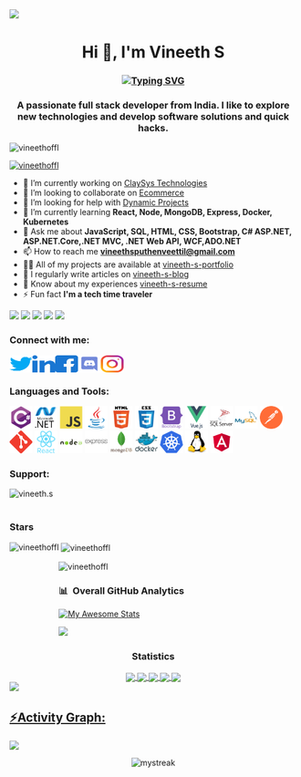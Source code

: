 <img src="https://github.com/Anmol-Baranwal/Cool-GIFs-For-GitHub/assets/74038190/d48893bd-0757-481c-8d7e-ba3e163feae7" />
<h1 align="center">Hi 👋, I'm Vineeth S</h1>

<h3 align="center">
<a href="https://git.io/typing-svg"><img src="https://readme-typing-svg.demolab.com?font=Fira+Code&size=22&pause=1000&color=1865F7&center=true&vCenter=true&random=false&width=435&lines=I+~+I'm+a+Full-Stack+Developer+~+!" alt="Typing SVG" /></a>
</h3> 
<h3 align="center">A passionate full stack developer from India. I like to explore new technologies and develop software solutions and quick hacks.</h3>
<p align="left"> <img src="https://komarev.com/ghpvc/?username=vineethoffl&label=Profile%20views&color=0e75b6&style=flat" alt="vineethoffl" /> </p>

<!-- [![](https://visitcount.itsvg.in/api?id=vineethoffl&icon=5&color=1)](https://visitcount.itsvg.in) -->
<p align="left"> <a href="https://github.com/ryo-ma/github-profile-trophy"><img src="https://github-profile-trophy.vercel.app/?username=vineethoffl&theme=default" alt="vineethoffl" /></a> </p>

- 🔭 I’m currently working on [ClaySys Technologies](cu-projects)
- 👯 I’m looking to collaborate on [Ecommerce](ekart-project)
- 🤝 I’m looking for help with [Dynamic Projects](vineeth-s-dynamic)
- 🌱 I’m currently learning **React, Node, MongoDB, Express, Docker, Kubernetes**
- 💬 Ask me about **JavaScript, SQL, HTML, CSS, Bootstrap, C# ASP.NET, ASP.NET.Core,.NET MVC, .NET Web API, WCF,ADO.NET**
- 📫 How to reach me **vineethsputhenveettil@gmail.com**
- 👨‍💻 All of my projects are available at [vineeth-s-portfolio](vineeth-s-portfolio)
- 📝 I regularly write articles on [vineeth-s-blog](vineeth-s-blog)
- 📄 Know about my experiences [vineeth-s-resume](vineeth-s-resume)
- ⚡ Fun fact **I'm a tech time traveler**

<div> <a href="https://twitter.com/vineeths_offl" target="_blank"><img src="https://img.shields.io/badge/Twitter-1DA1F2?style=for-the-badge&logo=twitter&logoColor=white" target="_blank"></a>
<a href="https://www.linkedin.com/in/vineethoffl" target="_blank"><img src="https://img.shields.io/badge/LinkedIn-0077B5?style=for-the-badge&logo=linkedin&logoColor=white" target="_blank"></a>
<a href="https://github.com/vineethoffl" target="_blank"><img src="https://img.shields.io/badge/GitHub-100000?style=for-the-badge&logo=github&logoColor=white" target="_blank"></a>
<a href="https://instagram.com/vineeth_offl" target="_blank"><img src="https://img.shields.io/badge/Instagram-E4405F?style=for-the-badge&logo=instagram&logoColor=white" target="_blank"></a>
<a href = "mailto:vineethsputhenveettil@gmail.com"><img src="https://img.shields.io/badge/-Gmail-%23333?style=for-the-badge&logo=gmail&logoColor=white" target="_blank"></a>
</div><h3 align="left">Connect with me:</h3>
<p align="left">
<a href="https://twitter.com/vineeths_offl" target="blank"><img align="center" src="https://raw.githubusercontent.com/teamedwardforever/Readme-Generator/71f25dd8b98329b168142a6b782a107b75eab178/svg/Social/twitter.svg" alt="vineeths_offl" height="30" width="40" /></a><a href="https://linkedin.com/in/vineethoffl" target="blank"><img align="center" src="https://raw.githubusercontent.com/teamedwardforever/Readme-Generator/71f25dd8b98329b168142a6b782a107b75eab178/svg/Social/linked-in-alt.svg" alt="vineethoffl" height="30" width="40" /></a><a href="https://fb.com/vineethsaji.vineethputhenveettil" target="blank"><img align="center" src="https://raw.githubusercontent.com/teamedwardforever/Readme-Generator/71f25dd8b98329b168142a6b782a107b75eab178/svg/Social/facebook.svg" alt="vineethsaji.vineethputhenveettil" height="30" width="40" /></a><a href="https://discord.gg/vineeth.s" target="blank"><img align="center" src="https://raw.githubusercontent.com/teamedwardforever/Readme-Generator/71f25dd8b98329b168142a6b782a107b75eab178/svg/Social/discord.svg" alt="vineeth.s" height="30" width="40" /></a><a href="https://instagram.com/vineeth_offl" target="blank"><img align="center" src="https://raw.githubusercontent.com/teamedwardforever/Readme-Generator/71f25dd8b98329b168142a6b782a107b75eab178/svg/Social/instagram.svg" alt="vineeth_offl" height="30" width="40" /></a></p>

<h3 align="left">Languages and Tools:</h3>
<p align="left">
<img src="https://raw.githubusercontent.com/teamedwardforever/Readme-Generator/71f25dd8b98329b168142a6b782a107b75eab178/svg/Skills/Languages/csharp-original.svg" alt="Csharp" width="40" height="40"/>
<img src="https://raw.githubusercontent.com/teamedwardforever/Readme-Generator/71f25dd8b98329b168142a6b782a107b75eab178/svg/Skills/Framework/dot-net-original-wordmark.svg" alt="Dot Net" width="40" height="40"/>
<img src="https://raw.githubusercontent.com/teamedwardforever/Readme-Generator/71f25dd8b98329b168142a6b782a107b75eab178/svg/Skills/Languages/javascript-original.svg" alt="Javascript" width="40" height="40"/>
<img src="https://raw.githubusercontent.com/teamedwardforever/Readme-Generator/71f25dd8b98329b168142a6b782a107b75eab178/svg/Skills/Languages/java-original.svg" alt="Java" width="40" height="40"/>
<img src="https://raw.githubusercontent.com/teamedwardforever/Readme-Generator/71f25dd8b98329b168142a6b782a107b75eab178/svg/Skills/Frontend/html5-original-wordmark.svg" alt="HTML" width="40" height="40"/>
<img src="https://raw.githubusercontent.com/teamedwardforever/Readme-Generator/71f25dd8b98329b168142a6b782a107b75eab178/svg/Skills/Frontend/css3-original-wordmark.svg" alt="Css" width="40" height="40"/>
<img src="https://raw.githubusercontent.com/teamedwardforever/Readme-Generator/71f25dd8b98329b168142a6b782a107b75eab178/svg/Skills/Frontend/bootstrap-plain-wordmark.svg" alt="Bootstrap" width="40" height="40"/>
<img src="https://raw.githubusercontent.com/teamedwardforever/Readme-Generator/71f25dd8b98329b168142a6b782a107b75eab178/svg/Skills/Frontend/vuejs-original-wordmark.svg" alt="Vuejs" width="40" height="40"/>
<img src="https://raw.githubusercontent.com/teamedwardforever/Readme-Generator/71f25dd8b98329b168142a6b782a107b75eab178/svg/Skills/Database/microsoft-sql-server-logo.svg" alt="Microsoft Sql Server" width="40" height="40"/>
<img src="https://raw.githubusercontent.com/teamedwardforever/Readme-Generator/71f25dd8b98329b168142a6b782a107b75eab178/svg/Skills/Database/mysql-original-wordmark.svg" alt="Mysql" width="40" height="40"/>
<img src="https://raw.githubusercontent.com/teamedwardforever/Readme-Generator/71f25dd8b98329b168142a6b782a107b75eab178/svg/Skills/Software/getpostman-icon.svg" alt="Postman" width="40" height="40"/>
<img src="https://raw.githubusercontent.com/teamedwardforever/Readme-Generator/71f25dd8b98329b168142a6b782a107b75eab178/svg/Skills/Other/git-scm-icon.svg" alt="Git" width="40" height="40"/>
<img src="https://raw.githubusercontent.com/teamedwardforever/Readme-Generator/71f25dd8b98329b168142a6b782a107b75eab178/svg/Skills/Frontend/react-original-wordmark.svg" alt="React" width="40" height="40"/>
<img src="https://raw.githubusercontent.com/teamedwardforever/Readme-Generator/71f25dd8b98329b168142a6b782a107b75eab178/svg/Skills/Backend/nodejs-original-wordmark.svg" alt="NodeJs" width="40" height="40"/>
<img src="https://raw.githubusercontent.com/teamedwardforever/Readme-Generator/71f25dd8b98329b168142a6b782a107b75eab178/svg/Skills/Backend/express-original-wordmark.svg" alt="Express" width="40" height="40"/>
<img src="https://raw.githubusercontent.com/teamedwardforever/Readme-Generator/71f25dd8b98329b168142a6b782a107b75eab178/svg/Skills/Database/mongodb-original-wordmark.svg" alt="Mongodb" width="40" height="40"/>
<img src="https://raw.githubusercontent.com/teamedwardforever/Readme-Generator/71f25dd8b98329b168142a6b782a107b75eab178/svg/Skills/Devops/docker-original-wordmark.svg" alt="Docker" width="40" height="40"/>
<img src="https://raw.githubusercontent.com/teamedwardforever/Readme-Generator/71f25dd8b98329b168142a6b782a107b75eab178/svg/Skills/Devops/kubernetes-icon.svg" alt="Kubernetes" width="40" height="40"/>
<img src="https://raw.githubusercontent.com/teamedwardforever/Readme-Generator/71f25dd8b98329b168142a6b782a107b75eab178/svg/Skills/Other/linux-original.svg" alt="Linux" width="40" height="40"/>
<img src="https://raw.githubusercontent.com/teamedwardforever/Readme-Generator/71f25dd8b98329b168142a6b782a107b75eab178/svg/Skills/Frontend/angular.svg" alt="Angular" width="40" height="40"/>
</p>

<h3 align="left">Support:</h3>
<p><a href="https://www.buymeacoffee.com/vineeth.s"> <img align="left" src="https://cdn.buymeacoffee.com/buttons/v2/default-yellow.png" height="50" width="210" alt="vineeth.s" /></a></p><br><br>

<h3 align="left">Stars</h3>
<img align="left" height="180em" src="https://github-readme-stats.vercel.app/api/top-langs/?username=vineethoffl&layout=compact&theme=algolia" alt=vineethoffl />

<p>&nbsp;<img align="center" height="180em" src="https://github-readme-stats.vercel.app/api?username=vineethoffl&show_icons=true&locale=en&theme=algolia" alt="vineethoffl" /></p>

<p><img align="center" height="180em" src="https://github-readme-streak-stats.herokuapp.com/?user=vineethoffl&theme=algolia" alt="vineethoffl" /></p>

### 📊 &nbsp;Overall GitHub Analytics
[![My Awesome Stats](https://awesome-github-stats.azurewebsites.net/user-stats/vineethoffl?cardType=github&theme=algolia&preferLogin=false)](https://git.io/awesome-stats-card)
<!-- [![Vineeth's Stats](https://awesome-github-stats.azurewebsites.net/user-stats/vineethoffl?cardType=octocat&theme=algolia&preferLogin=false)](https://git.io/awesome-stats-card) -->
<!-- ![](https://github-readme-stats.vercel.app/api?username=vineethoffl&theme=algolia&hide_border=true&include_all_commits=true&count_private=true) -->

<img src="https://user-images.githubusercontent.com/73097560/115834477-dbab4500-a447-11eb-908a-139a6edaec5c.gif"><h3 align="center">Statistics</h3>
<div align="center">
<a href="https://github.com/vineethoffl">
<img align="center" src="http://github-profile-summary-cards.vercel.app/api/cards/stats?username=vineethoffl&theme=algolia" height="180em" />
<img align="center" src="http://github-profile-summary-cards.vercel.app/api/cards/most-commit-language?username=vineethoffl&theme=algolia" height="180em" />
<img align="center" src="http://github-profile-summary-cards.vercel.app/api/cards/repos-per-language?username=vineethoffl&theme=algolia" height="180em" />
<img align="center" src="http://github-profile-summary-cards.vercel.app/api/cards/productive-time?username=vineethoffl&theme=2077" height="180em" />
<img align="center" src="http://github-profile-summary-cards.vercel.app/api/cards/profile-details?username=vineethoffl&theme=2077" height="180em" />
</div>
<img src="https://user-images.githubusercontent.com/73097560/115834477-dbab4500-a447-11eb-908a-139a6edaec5c.gif"><h2 align="left">⚡Activity Graph:</h2>
<img align="center" src="https://github-readme-activity-graph.vercel.app/graph?username=vineethoffl&theme=react-dark"/>
</a>
  <br/>
<p align="center">
<img src="https://readme-typing-svg.demolab.com/?lines=Thanks+For+Visiting+Enjoy+Your+Day!;" alt="mystreak"/>
</p>
<!-- <img src="https://raw.githubusercontent.com/Trilokia/Trilokia/379277808c61ef204768a61bbc5d25bc7798ccf1/bottom_header.svg" /> -->
